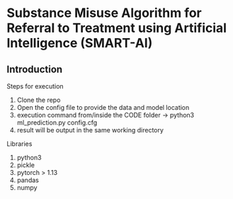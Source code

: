# Substance Misuse Algorithm for Referral to Treatment using Artificial Intelligence (SMART-AI)

Introduction 
- 

Steps for execution
1) Clone the repo
2) Open the config file to provide the data and model location
3) execution command from/inside the CODE folder -> python3 ml_prediction.py config.cfg
4) result will be output in the same working directory


Libraries

1) python3
2) pickle
3) pytorch > 1.13
4) pandas
5) numpy

